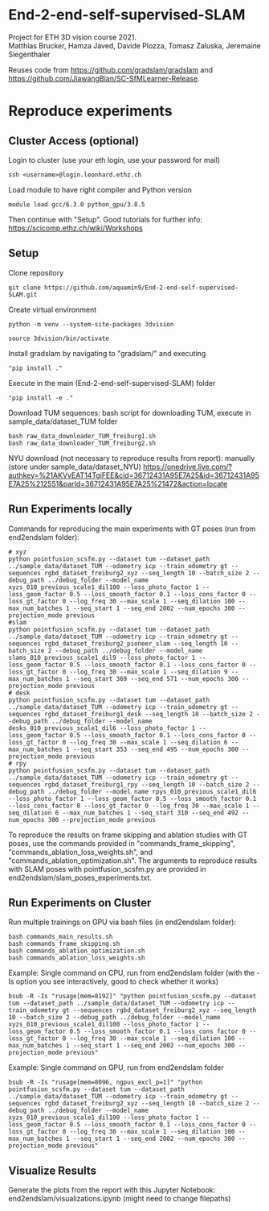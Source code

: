 # End-2-end-self-supervised-SLAM
Project for ETH 3D vision course 2021. 
<br/>
Matthias Brucker, Hamza Javed, Davide Plozza, Tomasz Zaluska, Jeremaine Siegenthaler

Reuses code from
https://github.com/gradslam/gradslam and https://github.com/JiawangBian/SC-SfMLearner-Release.

# Reproduce experiments

## Cluster Access (optional)
Login to cluster (use your eth login, use your password for mail)
```shell
ssh <username>@login.leonhard.ethz.ch
```
Load module to have right compiler and Python version
```shell
module load gcc/6.3.0 python_gpu/3.8.5
```
Then continue with "Setup".
Good tutorials for further info:
https://scicomp.ethz.ch/wiki/Workshops

## Setup
Clone repository
```shell
git clone https://github.com/aquamin9/End-2-end-self-supervised-SLAM.git
```
Create virtual environment
```shell
python -m venv --system-site-packages 3dvision
```
```shell
source 3dvision/bin/activate
```
Install gradslam by navigating to "gradslam/" and executing 
```shell
"pip install ."
```
Execute in the main (End-2-end-self-supervised-SLAM) folder 
```shell
"pip install -e ." 
```

Download TUM sequences:
bash script for downloading TUM, execute in sample_data/dataset_TUM folder 
```shell
bash raw_data_downloader_TUM_freiburg1.sh 
bash raw_data_downloader_TUM_freiburg2.sh 
```
NYU download (not necessary to reproduce results from report): manually (store under sample_data/dataset_NYU)
https://onedrive.live.com/?authkey=%21AKVvEAT14TgiFEE&cid=36712431A95E7A25&id=36712431A95E7A25%212551&parId=36712431A95E7A25%21472&action=locate



## Run Experiments locally
Commands for reproducing the main experiments with GT poses (run from end2endslam folder):
```shell
# xyz
python pointfusion_scsfm.py --dataset tum --dataset_path ../sample_data/dataset_TUM --odometry icp --train_odometry gt --sequences rgbd_dataset_freiburg2_xyz --seq_length 10 --batch_size 2 --debug_path ../debug_folder --model_name xyzs_010_previous_scale1_dil100 --loss_photo_factor 1 --loss_geom_factor 0.5 --loss_smooth_factor 0.1 --loss_cons_factor 0 --loss_gt_factor 0 --log_freq 30 --max_scale 1 --seq_dilation 100 --max_num_batches 1 --seq_start 1 --seq_end 2002 --num_epochs 300 --projection_mode previous
#slam
python pointfusion_scsfm.py --dataset tum --dataset_path ../sample_data/dataset_TUM --odometry icp --train_odometry gt --sequences rgbd_dataset_freiburg2_pioneer_slam --seq_length 10 --batch_size 2 --debug_path ../debug_folder --model_name slams_010_previous_scale1_dil9 --loss_photo_factor 1 --loss_geom_factor 0.5 --loss_smooth_factor 0.1 --loss_cons_factor 0 --loss_gt_factor 0 --log_freq 30 --max_scale 1 --seq_dilation 9 --max_num_batches 1 --seq_start 369 --seq_end 571 --num_epochs 300 --projection_mode previous
# desk
python pointfusion_scsfm.py --dataset tum --dataset_path ../sample_data/dataset_TUM --odometry icp --train_odometry gt --sequences rgbd_dataset_freiburg1_desk --seq_length 10 --batch_size 2 --debug_path ../debug_folder --model_name desks_010_previous_scale1_dil6 --loss_photo_factor 1 --loss_geom_factor 0.5 --loss_smooth_factor 0.1 --loss_cons_factor 0 --loss_gt_factor 0 --log_freq 30 --max_scale 1 --seq_dilation 6 --max_num_batches 1 --seq_start 353 --seq_end 495 --num_epochs 300 --projection_mode previous
# rpy
python pointfusion_scsfm.py --dataset tum --dataset_path ../sample_data/dataset_TUM --odometry icp --train_odometry gt --sequences rgbd_dataset_freiburg1_rpy --seq_length 10 --batch_size 2 --debug_path ../debug_folder --model_name rpys_010_previous_scale1_dil6 --loss_photo_factor 1 --loss_geom_factor 0.5 --loss_smooth_factor 0.1 --loss_cons_factor 0 --loss_gt_factor 0 --log_freq 30 --max_scale 1 --seq_dilation 6 --max_num_batches 1 --seq_start 310 --seq_end 492 --num_epochs 300 --projection_mode previous
```
To reproduce the results on frame skipping and ablation studies with GT poses, use the commands provided in "commands_frame_skipping", "commands_ablation_loss_weights.sh", and "commands_ablation_optimization.sh".
The arguments to reproduce results with SLAM poses with pointfusion_scsfm.py are provided in end2endslam/slam_poses_experiments.txt. 

## Run Experiments on Cluster
Run multiple trainings on GPU via bash files (in end2endslam folder):
```shell
bash commands_main_results.sh
bash commands_frame_skipping.sh
bash commands_ablation_optimization.sh
bash commands_ablation_loss_weights.sh
```
Example: Single command on CPU, run from end2endslam folder (with the -Is option you see interactively, good to check whether it works)

```shell
bsub -R -Is "rusage[mem=8192]" "python pointfusion_scsfm.py --dataset tum --dataset_path ../sample_data/dataset_TUM --odometry icp --train_odometry gt --sequences rgbd_dataset_freiburg2_xyz --seq_length 10 --batch_size 2 --debug_path ../debug_folder --model_name xyzs_010_previous_scale1_dil100 --loss_photo_factor 1 --loss_geom_factor 0.5 --loss_smooth_factor 0.1 --loss_cons_factor 0 --loss_gt_factor 0 --log_freq 30 --max_scale 1 --seq_dilation 100 --max_num_batches 1 --seq_start 1 --seq_end 2002 --num_epochs 300 --projection_mode previous"
```

Example: Single command on GPU, run from end2endslam folder
```shell
bsub -R -Is "rusage[mem=8096, ngpus_excl_p=1]" "python pointfusion_scsfm.py --dataset tum --dataset_path ../sample_data/dataset_TUM --odometry icp --train_odometry gt --sequences rgbd_dataset_freiburg2_xyz --seq_length 10 --batch_size 2 --debug_path ../debug_folder --model_name xyzs_010_previous_scale1_dil100 --loss_photo_factor 1 --loss_geom_factor 0.5 --loss_smooth_factor 0.1 --loss_cons_factor 0 --loss_gt_factor 0 --log_freq 30 --max_scale 1 --seq_dilation 100 --max_num_batches 1 --seq_start 1 --seq_end 2002 --num_epochs 300 --projection_mode previous"
```

## Visualize Results

Generate the plots from the report with  this  Jupyter Notebook: end2endslam/visualizations.ipynb (might need to change filepaths) 


